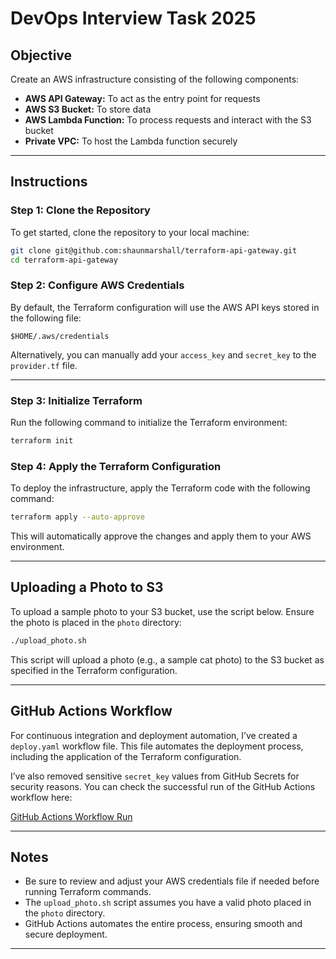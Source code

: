 
# DevOps Interview Task 2025

## Objective

Create an AWS infrastructure consisting of the following components:

- **AWS API Gateway:** To act as the entry point for requests  
- **AWS S3 Bucket:** To store data  
- **AWS Lambda Function:** To process requests and interact with the S3 bucket  
- **Private VPC:** To host the Lambda function securely 

---

## Instructions

### Step 1: Clone the Repository

To get started, clone the repository to your local machine:

```bash
git clone git@github.com:shaunmarshall/terraform-api-gateway.git
cd terraform-api-gateway
```

### Step 2: Configure AWS Credentials

By default, the Terraform configuration will use the AWS API keys stored in the following file:

```
$HOME/.aws/credentials
```

Alternatively, you can manually add your `access_key` and `secret_key` to the `provider.tf` file.

---

### Step 3: Initialize Terraform

Run the following command to initialize the Terraform environment:

```bash
terraform init
```

### Step 4: Apply the Terraform Configuration

To deploy the infrastructure, apply the Terraform code with the following command:

```bash
terraform apply --auto-approve
```

This will automatically approve the changes and apply them to your AWS environment.

---

## Uploading a Photo to S3

To upload a sample photo to your S3 bucket, use the script below. Ensure the photo is placed in the `photo` directory:

```bash
./upload_photo.sh
```

This script will upload a photo (e.g., a sample cat photo) to the S3 bucket as specified in the Terraform configuration.

---

## GitHub Actions Workflow

For continuous integration and deployment automation, I’ve created a `deploy.yaml` workflow file. This file automates the deployment process, including the application of the Terraform configuration. 

I’ve also removed sensitive `secret_key` values from GitHub Secrets for security reasons. You can check the successful run of the GitHub Actions workflow here:

[GitHub Actions Workflow Run](https://github.com/shaunmarshall/terraform-api-gateway/actions/runs/15651254229)

---

## Notes

- Be sure to review and adjust your AWS credentials file if needed before running Terraform commands.
- The `upload_photo.sh` script assumes you have a valid photo placed in the `photo` directory.
- GitHub Actions automates the entire process, ensuring smooth and secure deployment.

---
